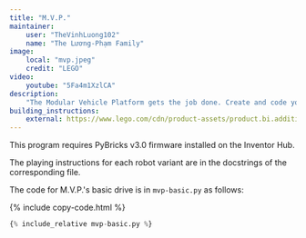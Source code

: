```yaml
---
title: "M.V.P."
maintainer:
    user: "TheVinhLuong102"
    name: "The Lương-Phạm Family"
image:
    local: "mvp.jpeg"
    credit: "LEGO"
video:
    youtube: "5Fa4m1XzlCA"
description:
    "The Modular Vehicle Platform gets the job done. Create and code your own remote control and build the M.V.P. into a buggy, a crane, a shooter turret or even a brick-eating truck to pick up LEGO bricks left by the other robots."
building_instructions:
    external: https://www.lego.com/cdn/product-assets/product.bi.additional.main.pdf/51515_MVP.pdf
---
```



This program requires PyBricks v3.0 firmware installed on the Inventor Hub.

The playing instructions for each robot variant are in the docstrings of the corresponding file.

The code for M.V.P.'s basic drive is in `mvp-basic.py` as follows:

{% include copy-code.html %}
```python
{% include_relative mvp-basic.py %}
```

